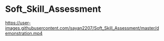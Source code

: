 # Soft_Skill_Assessment
https://user-images.githubusercontent.com/sayan2207/Soft_Skill_Assessment/master/demonstration.mp4
